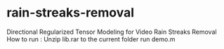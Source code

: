 # rain-streaks-removal
Directional Regularized Tensor Modeling for Video Rain Streaks Removal
How to run :
Unzip lib.rar to the current folder
run demo.m
